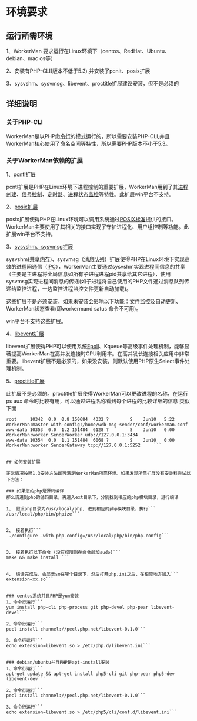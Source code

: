 # 环境要求

## 运行所需环境

1、WorkerMan 要求运行在Linux环境下（centos、RedHat、Ubuntu、debian、mac os等）

2、安装有PHP-CLI(版本不低于5.3),并安装了pcnlt、posix扩展

3、sysvshm、sysvmsg、libevent、proctitle扩展建议安装，但不是必须的

## 详细说明

### 关于PHP-CLI

WorkerMan是以PHP[命令行](http://php.net/manual/zh/features.commandline.php)的模式运行的，所以需要安装PHP-CLI,并且WorkerMan核心使用了命名空间等特性，所以需要PHP版本不小于5.3。

### 关于WorkerMan依赖的扩展

1、[pcntl扩展](http://cn2.php.net/manual/zh/book.pcntl.php)

pcntl扩展是PHP在Linux环境下进程控制的重要扩展，WorkerMan用到了其[进程创建](http://cn2.php.net/manual/zh/function.pcntl-fork.php)、[信号控制](http://cn2.php.net/manual/zh/function.pcntl-signal.php)、[定时器](http://cn2.php.net/manual/zh/function.pcntl-alarm.php)、[进程状态监控](http://cn2.php.net/manual/zh/function.pcntl-waitpid.php)等特性。此扩展win平台不支持。

2、[posix扩展](http://cn2.php.net/manual/zh/book.posix.php)

posix扩展使得PHP在Linux环境可以调用系统通过[POSIX标准](http://baike.baidu.com/view/209573.htm)提供的接口。WorkerMan主要使用了其相关的接口实现了守护进程化、用户组控制等功能。此扩展win平台不支持。

3、[sysvshm、sysvmsg扩展](http://cn2.php.net/manual/en/ref.sem.php)

sysvshm([共享内存](http://baike.baidu.com/view/120892.htm))、sysvmsg（[消息队列](http://baike.baidu.com/view/262473.htm)）扩展使得PHP在Linux环境下实现高效的进程间通信（[IPC](http://zh.wikipedia.org/wiki/%E8%BF%9B%E7%A8%8B%E9%97%B4%E9%80%9A%E8%AE%AF)），WorkerMan主要通过sysvshm实现进程间信息的共享（主要是主进程将全局信息如所有子进程进程pid共享给其它进程），使用sysvmsg实现进程间消息的传递(如子进程将自己使用的PHP文件通过消息队列传递给监控进程，一边监控进程监控文件更新自动加载)。

这些扩展不是必须安装，如果未安装会影响以下功能：文件监控及自动更新、WorkerMan状态查看(即workermand satus 命令不可用)。

win平台不支持这些扩展。

4、[libevent扩展](http://cn2.php.net/manual/en/book.libevent.php)

libevent扩展使得PHP可以使用系统[Epoll](http://baike.baidu.com/view/1385104.htm)、Kqueue等高级事件处理机制，能够显著提高WorkerMan在高并发连接时CPU利用率。在高并发长连接相关应用中非常重要。libevent扩展不是必须的，如果没安装，则默认使用PHP原生Select事件处理机制。

5、[proctitle扩展](http://cn2.php.net/manual/en/book.proctitle.php)

此扩展不是必须的。proctitle扩展使得WorkerMan可以更改进程的名称，在运行 ps aux 命令时比较有用，可以通过进程名称看到每个进程的比较详细的信息 类似下面

```
root     10342  0.0  0.8 150684  4332 ?        S    Jun10   5:22 WorkerMan:master with-config:/home/web-msg-sender/conf/workerman.conf
www-data 10353  0.0  1.2 151484  6128 ?        S    Jun10   0:00 WorkerMan:worker SenderWorker udp://127.0.0.1:3434
www-data 10354  0.0  1.1 151484  6068 ?        S    Jun10   0:00 WorkerMan:worker SenderGateway tcp://127.0.0.1:5252     ```


## 如何安装扩展

正常情况按照1.3安装方法即可满足WorkerMan所需环境。如果发现所需扩展没有安装科尝试以下方法：

### 如果您的php是源码编译
那么请进到php的源码目录，再进入ext目录下，分别找到相应的php模块目录，进行编译

1、 假设php目录为/usr/local/php, 进到相应的php模块目录，执行```
/usr/local/php/bin/phpize```


2、 接着执行```
 ./configure –with-php-config=/usr/local/php/bin/php-config```


3、 接着执行以下命令 (没有权限则在命令前加sudo)```
make && make install ```


4、 编译完成后，会显示so在哪个目录下，然后打开php.ini之后，在相应地方加入```
extension=xx.so```


### centos系统并且PHP是yum安装
1、命令行运行```
yum install php-cli php-process git php-devel php-pear libevent-devel```

2、命令行运行```
pecl install channel://pecl.php.net/libevent-0.1.0```

3、命令行运行```
echo extension=libevent.so > /etc/php.d/libevent.ini```


### debian/ubuntu并且PHP是apt-install安装
1、命令行运行```
apt-get update && apt-get install php5-cli git php-pear php5-dev libevent-dev```

2、命令行运行```
pecl install channel://pecl.php.net/libevent-0.1.0```

3、命令行运行```
echo extension=libevent.so > /etc/php5/cli/conf.d/libevent.ini```




